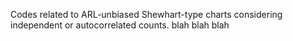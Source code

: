 Codes related to ARL-unbiased Shewhart-type charts considering independent or autocorrelated counts.
blah blah blah
